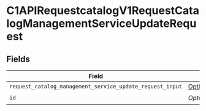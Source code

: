 # C1APIRequestcatalogV1RequestCatalogManagementServiceUpdateRequest


## Fields

| Field                                                                                                                                              | Type                                                                                                                                               | Required                                                                                                                                           | Description                                                                                                                                        |
| -------------------------------------------------------------------------------------------------------------------------------------------------- | -------------------------------------------------------------------------------------------------------------------------------------------------- | -------------------------------------------------------------------------------------------------------------------------------------------------- | -------------------------------------------------------------------------------------------------------------------------------------------------- |
| `request_catalog_management_service_update_request_input`                                                                                          | [Optional[shared.RequestCatalogManagementServiceUpdateRequestInput]](undefined/models/shared/requestcatalogmanagementserviceupdaterequestinput.md) | :heavy_minus_sign:                                                                                                                                 | N/A                                                                                                                                                |
| `id`                                                                                                                                               | *Optional[str]*                                                                                                                                    | :heavy_check_mark:                                                                                                                                 | N/A                                                                                                                                                |